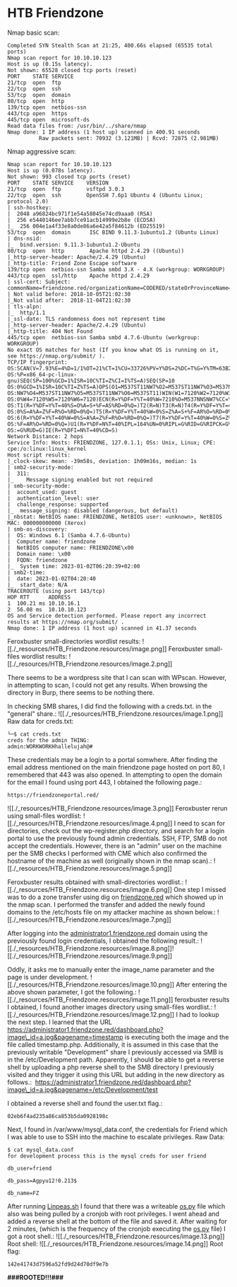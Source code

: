 # HTB Friendzone

Nmap basic scan:
```
Completed SYN Stealth Scan at 21:25, 400.66s elapsed (65535 total ports)
Nmap scan report for 10.10.10.123
Host is up (0.15s latency).
Not shown: 65528 closed tcp ports (reset)
PORT    STATE SERVICE
21/tcp  open  ftp
22/tcp  open  ssh
53/tcp  open  domain
80/tcp  open  http
139/tcp open  netbios-ssn
443/tcp open  https
445/tcp open  microsoft-ds
Read data files from: /usr/bin/../share/nmap
Nmap done: 1 IP address (1 host up) scanned in 400.91 seconds
          Raw packets sent: 70932 (3.121MB) | Rcvd: 72875 (2.981MB)
```
Nmap aggressive scan:
```
Nmap scan report for 10.10.10.123
Host is up (0.078s latency).
Not shown: 993 closed tcp ports (reset)
PORT    STATE SERVICE    VERSION
21/tcp  open  ftp        vsftpd 3.0.3
22/tcp  open  ssh        OpenSSH 7.6p1 Ubuntu 4 (Ubuntu Linux; protocol 2.0)
| ssh-hostkey: 
|  2048 a96824bc971f1e54a58045e74cd9aaa0 (RSA)
|  256 e5440146ee7abb7ce91acb14999e2b8e (ECDSA)
|_  256 004e1a4f33e8a0de86a6e42a5f84612b (ED25519)
53/tcp  open  domain      ISC BIND 9.11.3-1ubuntu1.2 (Ubuntu Linux)
| dns-nsid: 
|_  bind.version: 9.11.3-1ubuntu1.2-Ubuntu
80/tcp  open  http        Apache httpd 2.4.29 ((Ubuntu))
|_http-server-header: Apache/2.4.29 (Ubuntu)
|_http-title: Friend Zone Escape software
139/tcp open  netbios-ssn Samba smbd 3.X - 4.X (workgroup: WORKGROUP)
443/tcp open  ssl/http    Apache httpd 2.4.29
| ssl-cert: Subject: commonName=friendzone.red/organizationName=CODERED/stateOrProvinceName=CODERED/countryName=JO
| Not valid before: 2018-10-05T21:02:30
|_Not valid after:  2018-11-04T21:02:30
| tls-alpn: 
|_  http/1.1
|_ssl-date: TLS randomness does not represent time
|_http-server-header: Apache/2.4.29 (Ubuntu)
|_http-title: 404 Not Found
445/tcp open  netbios-ssn Samba smbd 4.7.6-Ubuntu (workgroup: WORKGROUP)
No exact OS matches for host (If you know what OS is running on it, see https://nmap.org/submit/ ).
TCP/IP fingerprint:
OS:SCAN(V=7.93%E=4%D=1/1%OT=21%CT=1%CU=33726%PV=Y%DS=2%DC=T%G=Y%TM=63B25B9F
OS:%P=x86_64-pc-linux-gnu)SEQ(SP=100%GCD=1%ISR=10C%TI=Z%CI=I%TS=A)SEQ(SP=10
OS:0%GCD=1%ISR=10C%TI=Z%TS=A)OPS(O1=M537ST11NW7%O2=M537ST11NW7%O3=M537NNT11
OS:NW7%O4=M537ST11NW7%O5=M537ST11NW7%O6=M537ST11)WIN(W1=7120%W2=7120%W3=712
OS:0%W4=7120%W5=7120%W6=7120)ECN(R=Y%DF=Y%T=40%W=7210%O=M537NNSNW7%CC=Y%Q=)
OS:T1(R=Y%DF=Y%T=40%S=O%A=S+%F=AS%RD=0%Q=)T2(R=N)T3(R=N)T4(R=Y%DF=Y%T=40%W=
OS:0%S=A%A=Z%F=R%O=%RD=0%Q=)T5(R=Y%DF=Y%T=40%W=0%S=Z%A=S+%F=AR%O=%RD=0%Q=)T
OS:6(R=Y%DF=Y%T=40%W=0%S=A%A=Z%F=R%O=%RD=0%Q=)T7(R=Y%DF=Y%T=40%W=0%S=Z%A=S+
OS:%F=AR%O=%RD=0%Q=)U1(R=Y%DF=N%T=40%IPL=164%UN=0%RIPL=G%RID=G%RIPCK=G%RUCK
OS:=G%RUD=G)IE(R=Y%DFI=N%T=40%CD=S)
Network Distance: 2 hops
Service Info: Hosts: FRIENDZONE, 127.0.1.1; OSs: Unix, Linux; CPE: cpe:/o:linux:linux_kernel
Host script results:
|_clock-skew: mean: -39m58s, deviation: 1h09m16s, median: 1s
| smb2-security-mode: 
|  311: 
|_    Message signing enabled but not required
| smb-security-mode: 
|  account_used: guest
|  authentication_level: user
|  challenge_response: supported
|_  message_signing: disabled (dangerous, but default)
|_nbstat: NetBIOS name: FRIENDZONE, NetBIOS user: <unknown>, NetBIOS MAC: 000000000000 (Xerox)
| smb-os-discovery: 
|  OS: Windows 6.1 (Samba 4.7.6-Ubuntu)
|  Computer name: friendzone
|  NetBIOS computer name: FRIENDZONE\x00
|  Domain name: \x00
|  FQDN: friendzone
|_  System time: 2023-01-02T06:20:39+02:00
| smb2-time: 
|  date: 2023-01-02T04:20:40
|_  start_date: N/A
TRACEROUTE (using port 143/tcp)
HOP RTT      ADDRESS
1  100.21 ms 10.10.16.1
2  56.08 ms  10.10.10.123
OS and Service detection performed. Please report any incorrect results at https://nmap.org/submit/ .
Nmap done: 1 IP address (1 host up) scanned in 41.37 seconds
```

Feroxbuster small-directories wordlist results:
![[./_resources/HTB_Friendzone.resources/image.png]]
Feroxbuster small-files wordlist results:
![[./_resources/HTB_Friendzone.resources/image.2.png]]

There seems to be a wordpress site that I can scan with WPscan. However, in attempting to scan, I could not get any results. When browsing the directory in Burp, there seems to be nothing there.

In checking SMB shares, I did find the following with a creds.txt. in the "general" share.:
![[./_resources/HTB_Friendzone.resources/image.1.png]]
Raw data for creds.txt:
```
└─$ cat creds.txt     
creds for the admin THING:
admin:WORKWORKHhallelujah@#
```
These credentials may be a login to a portal somwhere. After finding the email address mentioned on the main friendzone page hosted on port 80, I remembered that 443 was also opened. In attempting to open the domain for the email I found using port 443, I obtained the following page.:
```
https://friendzoneportal.red/
```

![[./_resources/HTB_Friendzone.resources/image.3.png]]
Feroxbuster rerun using small-files wordlist:
![[./_resources/HTB_Friendzone.resources/image.4.png]]
I need to scan for directories, check out the wp-register.php directory, and search for a login portal to use the previously found admin credentials. SSH, FTP, SMB do not accept the credentials. However, there is an "admin" user on the machine per the SMB checks I performed with CME which also confirmed the hostname of the machine as well (originally shown in the nmap scan).:
![[./_resources/HTB_Friendzone.resources/image.5.png]]

Feroxbuster results obtained with small-directories wordlist.:
![[./_resources/HTB_Friendzone.resources/image.6.png]]
One step I missed was to do a zone transfer using dig on [friendzone.red](http://friendzone.red) which showed up in the nmap scan. I performed the transfer and added the newly found domains to the /etc/hosts file on my attacker machine as shown below.:
![[./_resources/HTB_Friendzone.resources/image.7.png]]

After logging into the [administrator1.friendzone.red](http://administrator1.friendzone.red) domain using the previously found login credentials, I obtained the following result.:
![[./_resources/HTB_Friendzone.resources/image.8.png]]![[./_resources/HTB_Friendzone.resources/image.9.png]]

Oddly, it asks me to manually enter the image\_name parameter and the page is under development.
![[./_resources/HTB_Friendzone.resources/image.10.png]]
After entering the above shown parameter, I got the following.:
![[./_resources/HTB_Friendzone.resources/image.11.png]]
feroxbuster results I obtained, I found another images directory using small-files wordlist.:
![[./_resources/HTB_Friendzone.resources/image.12.png]]
I had to lookup the next step. I learned that the URL https://administrator1.friendzone.red/dashboard.php?image\_id=a.jpg&pagename=timestamp is executing both the image and the file called timestamp.php. Additionally, it is assumed in this case that the previously writable "Development" share I previously accessed via SMB is in the /etc/Development path. Apparently, I should be able to get a reverse shell by uploading a php reverse shell to the SMB directory I previously visited and they trigger it using this URL but adding in the new directory as follows.:  https://administrator1.friendzone.red/dashboard.php?image\_id=a.jpg&pagename=/etc/Development/test

I obtained a reverse shell and found the user.txt flag.:
```
02eb6f4ad235a86ca853b5da0928198c
```

Next, I found in /var/www/mysql\_data.conf, the credentials for Friend which I was able to use to SSH into the machine to escalate privileges.
Raw Data:
```
$ cat mysql_data.conf
for development process this is the mysql creds for user friend

db_user=friend

db_pass=Agpyu12!0.213$

db_name=FZ
```

After running [Linpeas.sh](http://Linpeas.sh) I found that there was a writeable [os.py](http://os.py) file which also was being pulled by a cronjob with root privileges. I went ahead and added a reverse shell at the bottom of the file and saved it. After waiting for 2 minutes, (which is the frequency of the cronjob executing the [os.py](http://os.py) file) I got a root shell.:
![[./_resources/HTB_Friendzone.resources/image.13.png]]
Root shell:
![[./_resources/HTB_Friendzone.resources/image.14.png]]
Root flag:
```
142e41743d7596a52fd9d24d70df9e7b
```

**###ROOTED!!!###**
